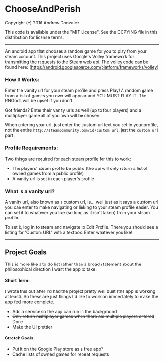 # ChooseAndPerish

Copyright (c) 2016 Andrew Gonzalez

This code is available under the "MIT License". See the COPYING file in this distribution for license terms.
******


An android app that chooses a random game for you to play from your steam account.
This project uses Google's Volley framework for transmitting the requests to the
Steam web api.
The volley code can be found here: (https://android.googlesource.com/platform/frameworks/volley)

### How It Works:
Enter the vanity url for your steam profile and press Play! A random game from a list
of games you own will appear and YOU MUST PLAY IT. The RNGods will be upset if you don't.

Got friends? Enter their vanity urls as well (up to four players) and a multiplayer game all
of you own will be chosen.

When entering your url, just enter the custom url text you set in your profile, not the
entire `http://steamcommunity.com/id/custom url`, just the `custom url` part.

### Profile Requirements:
Two things are required for each steam profile for this to work:
+ The players' steam profile be public (the api will only return a list of owned games
from a public profile)
+ A vanity url is set in each player's profile

### What is a vanity url?
A vanity url, also known as a custom url, is... well just as it says a custom url you can
enter to make navigating or linking to your steam profile easier. You can set it to whatever
you like (so long as it isn't taken) from your steam profile.

To set it, log in to steam and navigate to Edit Profile. There you should see a
listing for 'Custom URL' with a textbox. Enter whatever you like!
******

## Project Goals

This is more like a to do list rather than a broad statement about the philosophical
direction I want the app to take.

#### Short Term:

I wrote this out after I'd had the project pretty well built (the app is working at least).
So these are just things I'd like to work on immediately to make the app feel more complete.

+ Add a service so the app can run in the background
+ ~~Only return multiplayer games when there are multiple players entered~~  Done
+ Make the UI prettier

#### Stretch Goals:
+ Put it on the Google Play store as a free app?
+ Cache lists of owned games for repeat requests
